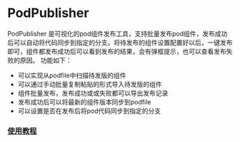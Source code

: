 # PodPublisher
PodPublisher 是可视化的pod组件发布工具，支持批量发布pod组件，发布成功后可以自动将代码同步到指定的分支。将待发布的组件设置配置好以后，一键发布即可，组件都发布成功后可以看到发布的结果，会有弹框提示，也可以查看发布失败的原因。
功能如下：
- 可以实现从podfile中扫描待发版的组件
- 可以通过手动批量复制粘贴的形式导入待发版的组件
- 组件批量发布，发布成功或或失败都可以导出发布记录
- 发布成功后可以将最新的组件版本同步到podfile
- 可以设置是否在发布后将pod代码同步到指定的分支

### [使用教程](https://xindizhiyin2014.blog.csdn.net/article/details/125346555)


